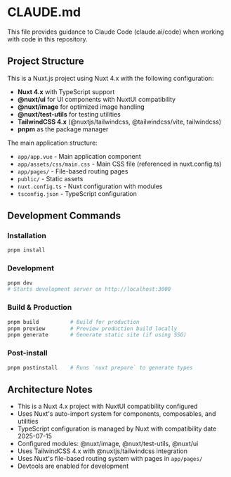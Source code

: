 # CLAUDE.md

This file provides guidance to Claude Code (claude.ai/code) when working with code in this repository.

## Project Structure

This is a Nuxt.js project using Nuxt 4.x with the following configuration:

- **Nuxt 4.x** with TypeScript support
- **@nuxt/ui** for UI components with NuxtUI compatibility
- **@nuxt/image** for optimized image handling
- **@nuxt/test-utils** for testing utilities
- **TailwindCSS 4.x** (@nuxtjs/tailwindcss, @tailwindcss/vite, tailwindcss)
- **pnpm** as the package manager

The main application structure:
- `app/app.vue` - Main application component
- `app/assets/css/main.css` - Main CSS file (referenced in nuxt.config.ts)
- `app/pages/` - File-based routing pages
- `public/` - Static assets
- `nuxt.config.ts` - Nuxt configuration with modules
- `tsconfig.json` - TypeScript configuration

## Development Commands

### Installation
```bash
pnpm install
```

### Development
```bash
pnpm dev
# Starts development server on http://localhost:3000
```

### Build & Production
```bash
pnpm build          # Build for production
pnpm preview        # Preview production build locally
pnpm generate       # Generate static site (if using SSG)
```

### Post-install
```bash
pnpm postinstall    # Runs `nuxt prepare` to generate types
```

## Architecture Notes

- This is a Nuxt 4.x project with NuxtUI compatibility configured
- Uses Nuxt's auto-import system for components, composables, and utilities
- TypeScript configuration is managed by Nuxt with compatibility date 2025-07-15
- Configured modules: @nuxt/image, @nuxt/test-utils, @nuxt/ui
- Uses TailwindCSS 4.x with @nuxtjs/tailwindcss integration
- Uses Nuxt's file-based routing system with pages in `app/pages/`
- Devtools are enabled for development